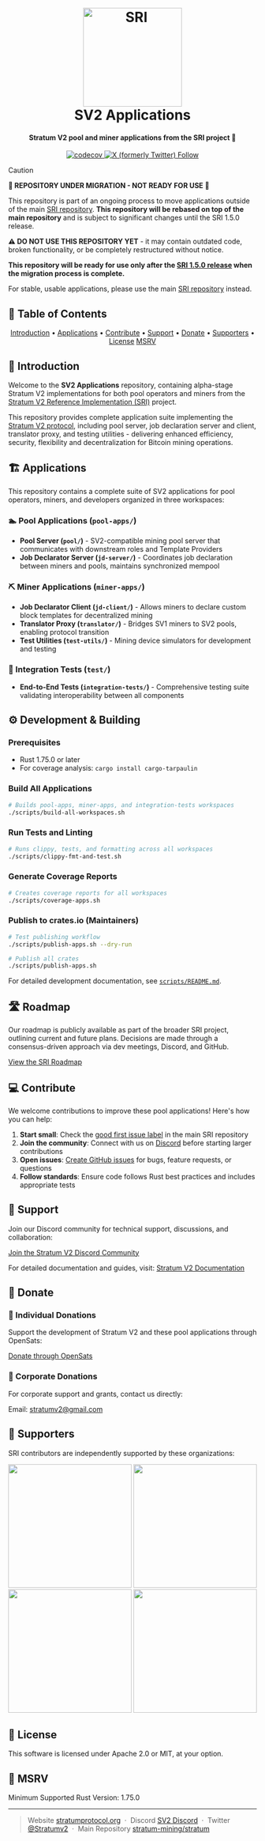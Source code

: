 
<h1 align="center">
  <br>
  <a href="https://stratumprotocol.org"><img src="https://github.com/stratum-mining/stratumprotocol.org/blob/660ecc6ccd2eca82d0895cef939f4670adc6d1f4/src/.vuepress/public/assets/stratum-logo%402x.png" alt="SRI" width="200"></a>
  <br>
SV2 Applications
  <br>
</h1>

<h4 align="center">Stratum V2 pool and miner applications from the SRI project 🦀</h4>

<p align="center">
  <a href="https://codecov.io/gh/stratum-mining/stratum">
    <img src="https://codecov.io/gh/stratum-mining/stratum/branch/main/graph/badge.svg" alt="codecov">
  </a>
  <a href="https://twitter.com/intent/follow?screen_name=stratumv2">
    <img src="https://img.shields.io/twitter/follow/stratumv2?style=social" alt="X (formerly Twitter) Follow">
  </a>
</p>

> [!CAUTION]
> **🚧 REPOSITORY UNDER MIGRATION - NOT READY FOR USE 🚧**
> 
> This repository is part of an ongoing process to move applications outside of the main [SRI repository](https://github.com/stratum-mining/stratum). **This repository will be rebased on top of the main repository** and is subject to significant changes until the SRI 1.5.0 release.
>
> **⚠️ DO NOT USE THIS REPOSITORY YET** - it may contain outdated code, broken functionality, or be completely restructured without notice.
>
> **This repository will be ready for use only after the [SRI 1.5.0 release](https://github.com/stratum-mining/stratum) when the migration process is complete.**
>
> For stable, usable applications, please use the main [SRI repository](https://github.com/stratum-mining/stratum) instead.

## 💼 Table of Contents

<p align="center">
  <a href="#-introduction">Introduction</a> •
  <a href="#-applications">Applications</a> •
  <a href="#-contribute">Contribute</a> •
  <a href="#-support">Support</a> •
  <a href="#-donate">Donate</a> •
  <a href="#-supporters">Supporters</a> •
  <a href="#-license">License</a> 
  <a href="#-msrv">MSRV</a>
</p>

## 👋 Introduction

Welcome to the **SV2 Applications** repository, containing alpha-stage Stratum V2 implementations for both pool operators and miners from the [Stratum V2 Reference Implementation (SRI)](https://github.com/stratum-mining/stratum) project.

This repository provides complete application suite implementing the [Stratum V2 protocol](https://stratumprotocol.org), including pool server, job declaration server and client, translator proxy, and testing utilities - delivering enhanced efficiency, security, flexibility and decentralization for Bitcoin mining operations.

## 🏗️ Applications

This repository contains a complete suite of SV2 applications for pool operators, miners, and developers organized in three workspaces:

### 🏊 Pool Applications (`pool-apps/`)
- **Pool Server (`pool/`)** - SV2-compatible mining pool server that communicates with downstream roles and Template Providers
- **Job Declarator Server (`jd-server/`)** - Coordinates job declaration between miners and pools, maintains synchronized mempool

### ⛏️ Miner Applications (`miner-apps/`)
- **Job Declarator Client (`jd-client/`)** - Allows miners to declare custom block templates for decentralized mining
- **Translator Proxy (`translator/`)** - Bridges SV1 miners to SV2 pools, enabling protocol transition
- **Test Utilities (`test-utils/`)** - Mining device simulators for development and testing

### 🧪 Integration Tests (`test/`)
- **End-to-End Tests (`integration-tests/`)** - Comprehensive testing suite validating interoperability between all components

## ⚙️ Development & Building

### Prerequisites
- Rust 1.75.0 or later
- For coverage analysis: `cargo install cargo-tarpaulin`

### Build All Applications
```bash
# Builds pool-apps, miner-apps, and integration-tests workspaces
./scripts/build-all-workspaces.sh
```

### Run Tests and Linting
```bash
# Runs clippy, tests, and formatting across all workspaces
./scripts/clippy-fmt-and-test.sh
```

### Generate Coverage Reports
```bash
# Creates coverage reports for all workspaces
./scripts/coverage-apps.sh
```

### Publish to crates.io (Maintainers)
```bash
# Test publishing workflow
./scripts/publish-apps.sh --dry-run

# Publish all crates
./scripts/publish-apps.sh
```

For detailed development documentation, see [`scripts/README.md`](scripts/README.md).

## 🛣 Roadmap 

Our roadmap is publicly available as part of the broader SRI project, outlining current and future plans. Decisions are made through a consensus-driven approach via dev meetings, Discord, and GitHub.

[View the SRI Roadmap](https://github.com/orgs/stratum-mining/projects/5)

## 💻 Contribute 

We welcome contributions to improve these pool applications! Here's how you can help:

1. **Start small**: Check the [good first issue label](https://github.com/stratum-mining/stratum/labels/good%20first%20issue) in the main SRI repository
2. **Join the community**: Connect with us on [Discord](https://discord.gg/fsEW23wFYs) before starting larger contributions
3. **Open issues**: [Create GitHub issues](https://github.com/stratum-mining/stratum/issues) for bugs, feature requests, or questions
4. **Follow standards**: Ensure code follows Rust best practices and includes appropriate tests

## 🤝 Support

Join our Discord community for technical support, discussions, and collaboration:

[Join the Stratum V2 Discord Community](https://discord.gg/fsEW23wFYs)

For detailed documentation and guides, visit:
[Stratum V2 Documentation](https://stratumprotocol.org)

## 🎁 Donate

### 👤 Individual Donations 
Support the development of Stratum V2 and these pool applications through OpenSats:

[Donate through OpenSats](https://opensats.org/projects/stratumv2)

### 🏢 Corporate Donations
For corporate support and grants, contact us directly:

Email: stratumv2@gmail.com

## 🙏 Supporters

SRI contributors are independently supported by these organizations:

<p float="left">
  <a href="https://hrf.org"><img src="https://raw.githubusercontent.com/stratum-mining/stratumprotocol.org/refs/heads/main/public/assets/hrf-logo-boxed.svg" width="250" /></a>
  <a href="https://spiral.xyz"><img src="https://raw.githubusercontent.com/stratum-mining/stratumprotocol.org/refs/heads/main/public/assets/Spiral-logo-boxed.svg" width="250" /></a>
  <a href="https://opensats.org/"><img src="https://raw.githubusercontent.com/stratum-mining/stratumprotocol.org/refs/heads/main/public/assets/opensats-logo-boxed.svg" width="250" /></a>
  <a href="https://vinteum.org/"><img src="https://raw.githubusercontent.com/stratum-mining/stratumprotocol.org/refs/heads/main/public/assets/vinteum-logo-boxed.png" width="250" /></a>
</p>

## 📖 License
This software is licensed under Apache 2.0 or MIT, at your option.

## 🦀 MSRV
Minimum Supported Rust Version: 1.75.0

---

> Website [stratumprotocol.org](https://www.stratumprotocol.org) &nbsp;&middot;&nbsp;
> Discord [SV2 Discord](https://discord.gg/fsEW23wFYs) &nbsp;&middot;&nbsp;
> Twitter [@Stratumv2](https://twitter.com/StratumV2) &nbsp;&middot;&nbsp;
> Main Repository [stratum-mining/stratum](https://github.com/stratum-mining/stratum)
